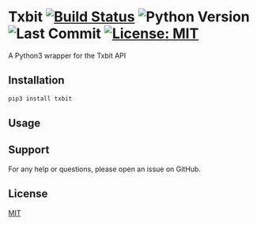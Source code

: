 # Txbit [![Build Status](https://travis-ci.com/AD-Ventures/txbit.svg?branch=main)](https://travis-ci.com/AD-Ventures/txbit) ![Python Version](https://img.shields.io/badge/python-3.4%2B-green) ![Last Commit](https://img.shields.io/github/last-commit/AD-Ventures/txbit) [![License: MIT](https://img.shields.io/badge/License-MIT-yellow.svg)](https://github.com/AD-Ventures/txbit/blob/main/LICENSE)


A Python3 wrapper for the Txbit API

## Installation

```bash
pip3 install txbit
```

## Usage

## Support

For any help or questions, please open an issue on GitHub.

## License

[MIT](https://github.com/AD-Ventures/txbit/blob/master/LICENSE)
